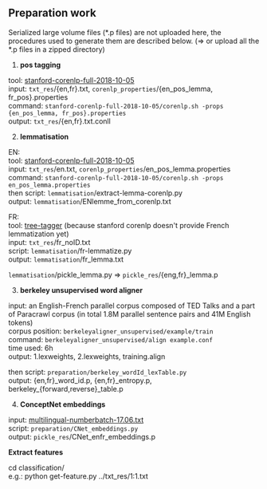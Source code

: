 ## Preparation work

Serialized large volume files (*.p files) are not uploaded here, the procedures used to generate them are described below. (=> or upload all the *.p files in a zipped directory)

1. **pos tagging** 

tool: [stanford-corenlp-full-2018-10-05](https://stanfordnlp.github.io/CoreNLP/download.html) <br/>
input: `txt_res`/{en,fr}.txt, `corenlp_properties`/{en_pos_lemma, fr_pos}.properties <br/>
command: `stanford-corenlp-full-2018-10-05/corenlp.sh -props {en_pos_lemma, fr_pos}.properties` <br/>
output: `txt_res`/{en,fr}.txt.conll 

2. **lemmatisation** 

EN: <br/>
tool: [stanford-corenlp-full-2018-10-05](https://stanfordnlp.github.io/CoreNLP/download.html) <br/>
input: `txt_res`/en.txt, `corenlp_properties`/en_pos_lemma.properties <br/>
command: `stanford-corenlp-full-2018-10-05/corenlp.sh -props en_pos_lemma.properties` <br/>
then script: `lemmatisation`/extract-lemma-corenlp.py <br/>
output: `lemmatisation`/ENlemme_from_corenlp.txt <br/>

FR: <br/>
tool: [tree-tagger](http://www.cis.uni-muenchen.de/~schmid/tools/TreeTagger/) (because stanford corenlp doesn't provide French lemmatization yet) <br/>
input: `txt_res`/fr_noID.txt  <br/>
script: `lemmatisation`/fr-lemmatize.py <br/>
output: `lemmatisation`/fr_lemma.txt  <br/>

`lemmatisation`/pickle_lemma.py => `pickle_res`/{eng,fr}_lemma.p <br/>

3. **berkeley unsupervised word aligner**

input: an English-French parallel corpus composed of TED Talks and a part of Paracrawl corpus (in total 1.8M parallel sentence pairs and 41M English tokens)  <br/>
corpus position: `berkeleyaligner_unsupervised/example/train` <br/> 
command: `berkeleyaligner_unsupervised/align example.conf` <br/>
time used: 6h  <br/>
output: 1.lexweights, 2.lexweights, training.align 

then script: `preparation/berkeley_wordId_lexTable.py` <br/>
output: {en,fr}_word_id.p, {en,fr}\_entropy.p, berkeley\_{forward,reverse}_table.p <br/>
 

4. **ConceptNet embeddings** 

input: [multilingual-numberbatch-17.06.txt](https://conceptnet.s3.amazonaws.com/downloads/2017/numberbatch/numberbatch-17.06.txt.gz) <br/>
script: `preparation/CNet_embeddings.py` <br/>
output: `pickle_res`/CNet_enfr_embeddings.p

**Extract features**

cd classification/ <br/>
e.g.: python get-feature.py ../txt_res/1:1.txt 